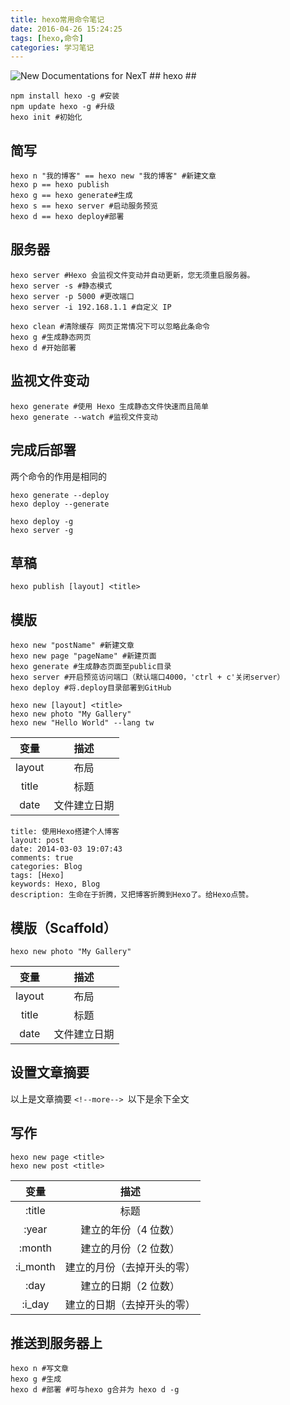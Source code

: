 ```yaml
---
title: hexo常用命令笔记
date: 2016-04-26 15:24:25
tags: [hexo,命令]
categories: 学习笔记
---
```

<img src="/uploads/hexo-common.png" class="full-image" title="New Documentations for NexT">
## hexo ##

```
npm install hexo -g #安装  
npm update hexo -g #升级  
hexo init #初始化
```

## 简写 ##
```
hexo n "我的博客" == hexo new "我的博客" #新建文章
hexo p == hexo publish
hexo g == hexo generate#生成
hexo s == hexo server #启动服务预览
hexo d == hexo deploy#部署
```
## 服务器 ##
```
hexo server #Hexo 会监视文件变动并自动更新，您无须重启服务器。
hexo server -s #静态模式
hexo server -p 5000 #更改端口
hexo server -i 192.168.1.1 #自定义 IP

hexo clean #清除缓存 网页正常情况下可以忽略此条命令
hexo g #生成静态网页
hexo d #开始部署
```

<!--more-->

## 监视文件变动 ##

```
hexo generate #使用 Hexo 生成静态文件快速而且简单
hexo generate --watch #监视文件变动
```
## 完成后部署 ##

两个命令的作用是相同的
```
hexo generate --deploy
hexo deploy --generate

hexo deploy -g
hexo server -g
```
## 草稿 ##

```
hexo publish [layout] <title>
```

## 模版 ##
```
hexo new "postName" #新建文章
hexo new page "pageName" #新建页面
hexo generate #生成静态页面至public目录
hexo server #开启预览访问端口（默认端口4000，'ctrl + c'关闭server）
hexo deploy #将.deploy目录部署到GitHub

hexo new [layout] <title>
hexo new photo "My Gallery"
hexo new "Hello World" --lang tw
```
变量 | 描述
:---: | :---:
layout | 布局
title | 标题
date | 文件建立日期

```
title: 使用Hexo搭建个人博客
layout: post
date: 2014-03-03 19:07:43
comments: true
categories: Blog
tags: [Hexo]
keywords: Hexo, Blog
description: 生命在于折腾，又把博客折腾到Hexo了。给Hexo点赞。
```
## 模版（Scaffold） ##
```
hexo new photo "My Gallery"
```

变量 | 描述
:---: | :---:
layout |	布局
title |	标题
date |	文件建立日期

## 设置文章摘要 ##

以上是文章摘要 `<!--more--> `以下是余下全文 

## 写作 ##
```
hexo new page <title>
hexo new post <title>
```
变量 | 描述
:---: | :---:
:title |	标题
:year |	建立的年份（4 位数）
:month |	建立的月份（2 位数）
:i_month |	建立的月份（去掉开头的零）
:day |	建立的日期（2 位数）
:i_day |	建立的日期（去掉开头的零）

## 推送到服务器上 ##
```
hexo n #写文章
hexo g #生成
hexo d #部署 #可与hexo g合并为 hexo d -g
```